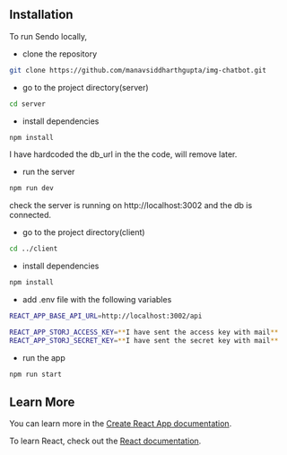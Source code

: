 ## Installation

To run Sendo locally,

- clone the repository

```bash
git clone https://github.com/manavsiddharthgupta/img-chatbot.git
```

- go to the project directory(server)

```bash
cd server
```

- install dependencies

```bash
npm install
```

I have hardcoded the db_url in the the code, will remove later.

- run the server

```bash
npm run dev
```

check the server is running on http://localhost:3002 and the db is connected.

- go to the project directory(client)

```bash
cd ../client
```

- install dependencies

```bash
npm install
```

- add .env file with the following variables

```bash
REACT_APP_BASE_API_URL=http://localhost:3002/api

REACT_APP_STORJ_ACCESS_KEY=**I have sent the access key with mail**
REACT_APP_STORJ_SECRET_KEY=**I have sent the secret key with mail**
```

- run the app

```bash
npm run start
```

## Learn More

You can learn more in the [Create React App documentation](https://facebook.github.io/create-react-app/docs/getting-started).

To learn React, check out the [React documentation](https://reactjs.org/).
